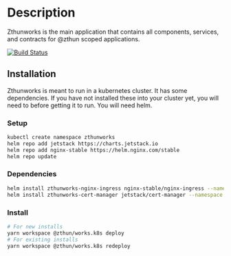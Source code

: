 # Description

Zthunworks is the main application that contains all components, services, and contracts for @zthun scoped applications.

[![Build Status](https://travis-ci.com/zthun/works.svg?branch=master)](https://travis-ci.com/zthun/works)

## Installation

Zthunworks is meant to run in a kubernetes cluster. It has some dependencies. If you have not installed these into your cluster yet, you will need to before getting it to run. You will need helm.

### Setup

```sh
kubectl create namespace zthunworks
helm repo add jetstack https://charts.jetstack.io
helm repo add nginx-stable https://helm.nginx.com/stable
helm repo update
```

### Dependencies

```sh
helm install zthunworks-nginx-ingress nginx-stable/nginx-ingress --namespace zthunworks
helm install zthunworks-cert-manager jetstack/cert-manager --namespace zthunworks --set installCRDs=true
```

### Install

```sh
# For new installs
yarn workspace @zthun/works.k8s deploy
# For existing installs
yarn workspace @zthun/works.k8s redeploy
```
